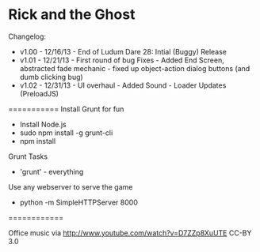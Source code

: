 Rick and the Ghost
===========

Changelog:
  - v1.00 - 12/16/13 - End of Ludum Dare 28: Intial (Buggy) Release
  - v1.01 - 12/21/13 - First round of bug Fixes
                     - Added End Screen, abstracted fade mechanic
                     - fixed up object-action dialog buttons (and dumb clicking bug)
  - v1.02 - 12/31/13 - UI overhaul
                     - Added Sound
                     - Loader Updates (PreloadJS)

===========
Install Grunt for fun
 - Install Node.js
 - sudo npm install -g grunt-cli
 - npm install

Grunt Tasks
 - 'grunt' - everything

Use any webserver to serve the game

 - python -m SimpleHTTPServer 8000




 ============

 Office music via http://www.youtube.com/watch?v=D7ZZp8XuUTE CC-BY 3.0